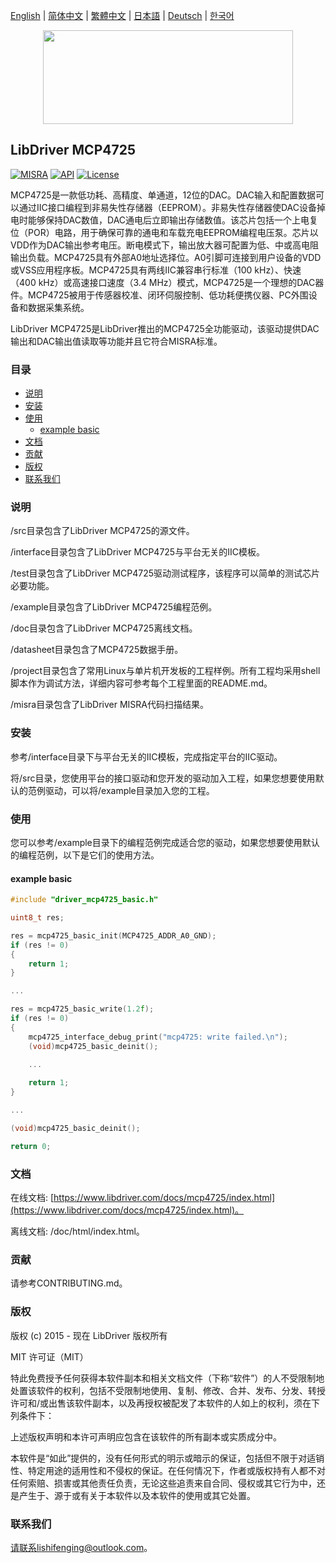 [English](/README.md) | [ 简体中文](/README_zh-Hans.md) | [繁體中文](/README_zh-Hant.md) | [日本語](/README_ja.md) | [Deutsch](/README_de.md) | [한국어](/README_ko.md)

<div align=center>
<img src="/doc/image/logo.svg" width="400" height="150"/>
</div>

## LibDriver MCP4725

[![MISRA](https://img.shields.io/badge/misra-compliant-brightgreen.svg)](/misra/README.md) [![API](https://img.shields.io/badge/api-reference-blue.svg)](https://www.libdriver.com/docs/mcp4725/index.html) [![License](https://img.shields.io/badge/license-MIT-brightgreen.svg)](/LICENSE)

MCP4725是一款低功耗、高精度、单通道，12位的DAC。DAC输入和配置数据可以通过IIC接口编程到非易失性存储器（EEPROM）。非易失性存储器使DAC设备掉电时能够保持DAC数值，DAC通电后立即输出存储数值。该芯片包括一个上电复位（POR）电路，用于确保可靠的通电和车载充电EEPROM编程电压泵。芯片以VDD作为DAC输出参考电压。断电模式下，输出放大器可配置为低、中或高电阻输出负载。MCP4725具有外部A0地址选择位。A0引脚可连接到用户设备的VDD或VSS应用程序板。MCP4725具有两线IIC兼容串行标准（100 kHz）、快速（400 kHz）或高速接口速度（3.4 MHz）模式，MCP4725是一个理想的DAC器件。MCP4725被用于传感器校准、闭环伺服控制、低功耗便携仪器、PC外围设备和数据采集系统。

LibDriver MCP4725是LibDriver推出的MCP4725全功能驱动，该驱动提供DAC输出和DAC输出值读取等功能并且它符合MISRA标准。

### 目录

  - [说明](#说明)
  - [安装](#安装)
  - [使用](#使用)
    - [example basic](#example-basic)
  - [文档](#文档)
  - [贡献](#贡献)
  - [版权](#版权)
  - [联系我们](#联系我们)

### 说明

/src目录包含了LibDriver MCP4725的源文件。

/interface目录包含了LibDriver MCP4725与平台无关的IIC模板。

/test目录包含了LibDriver MCP4725驱动测试程序，该程序可以简单的测试芯片必要功能。

/example目录包含了LibDriver MCP4725编程范例。

/doc目录包含了LibDriver MCP4725离线文档。

/datasheet目录包含了MCP4725数据手册。

/project目录包含了常用Linux与单片机开发板的工程样例。所有工程均采用shell脚本作为调试方法，详细内容可参考每个工程里面的README.md。

/misra目录包含了LibDriver MISRA代码扫描结果。

### 安装

参考/interface目录下与平台无关的IIC模板，完成指定平台的IIC驱动。

将/src目录，您使用平台的接口驱动和您开发的驱动加入工程，如果您想要使用默认的范例驱动，可以将/example目录加入您的工程。

### 使用

您可以参考/example目录下的编程范例完成适合您的驱动，如果您想要使用默认的编程范例，以下是它们的使用方法。

#### example basic

```C
#include "driver_mcp4725_basic.h"

uint8_t res;

res = mcp4725_basic_init(MCP4725_ADDR_A0_GND);
if (res != 0)
{
    return 1;
}

...

res = mcp4725_basic_write(1.2f);
if (res != 0)
{
    mcp4725_interface_debug_print("mcp4725: write failed.\n");
    (void)mcp4725_basic_deinit();

    ...
    
    return 1;
}

...

(void)mcp4725_basic_deinit();

return 0;
```

### 文档

在线文档: [https://www.libdriver.com/docs/mcp4725/index.html](https://www.libdriver.com/docs/mcp4725/index.html)。

离线文档: /doc/html/index.html。

### 贡献

请参考CONTRIBUTING.md。

### 版权

版权 (c) 2015 - 现在 LibDriver 版权所有

MIT 许可证（MIT）

特此免费授予任何获得本软件副本和相关文档文件（下称“软件”）的人不受限制地处置该软件的权利，包括不受限制地使用、复制、修改、合并、发布、分发、转授许可和/或出售该软件副本，以及再授权被配发了本软件的人如上的权利，须在下列条件下：

上述版权声明和本许可声明应包含在该软件的所有副本或实质成分中。

本软件是“如此”提供的，没有任何形式的明示或暗示的保证，包括但不限于对适销性、特定用途的适用性和不侵权的保证。在任何情况下，作者或版权持有人都不对任何索赔、损害或其他责任负责，无论这些追责来自合同、侵权或其它行为中，还是产生于、源于或有关于本软件以及本软件的使用或其它处置。

### 联系我们

请联系lishifenging@outlook.com。